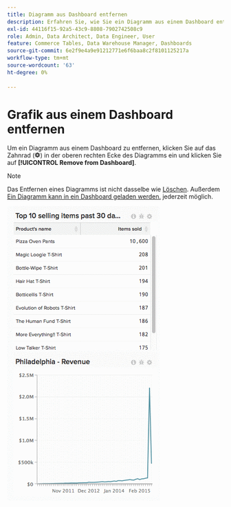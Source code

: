 ```yaml
---
title: Diagramm aus Dashboard entfernen
description: Erfahren Sie, wie Sie ein Diagramm aus einem Dashboard entfernen.
exl-id: 44116f15-92a5-43c9-8808-7902742508c9
role: Admin, Data Architect, Data Engineer, User
feature: Commerce Tables, Data Warehouse Manager, Dashboards
source-git-commit: 6e2f9e4a9e91212771e6f6baa8c2f8101125217a
workflow-type: tm+mt
source-wordcount: '63'
ht-degree: 0%

---
```


# Grafik aus einem Dashboard entfernen

Um ein Diagramm aus einem Dashboard zu entfernen, klicken Sie auf das Zahnrad (![](../../assets/gear-icon.png)) in der oberen rechten Ecke des Diagramms ein und klicken Sie auf **[!UICONTROL Remove from Dashboard]**.

>[!NOTE]
>
>Das Entfernen eines Diagramms ist nicht dasselbe wie [Löschen](../../data-user/dashboards/delete-chart.md). Außerdem [Ein Diagramm kann in ein Dashboard geladen werden.](../../data-user/dashboards/add-charts-dashboard.md) jederzeit möglich.

![Diagramm entfernen](../../assets/Removing_Charts_from_Dashboards.gif)
